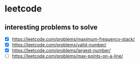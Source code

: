 # leetcode

## interesting problems to solve

- [x] https://leetcode.com/problems/maximum-frequency-stack/
- [x] https://leetcode.com/problems/valid-number/
- [x] https://leetcode.com/problems/largest-number/
- [ ] https://leetcode.com/problems/max-points-on-a-line/
